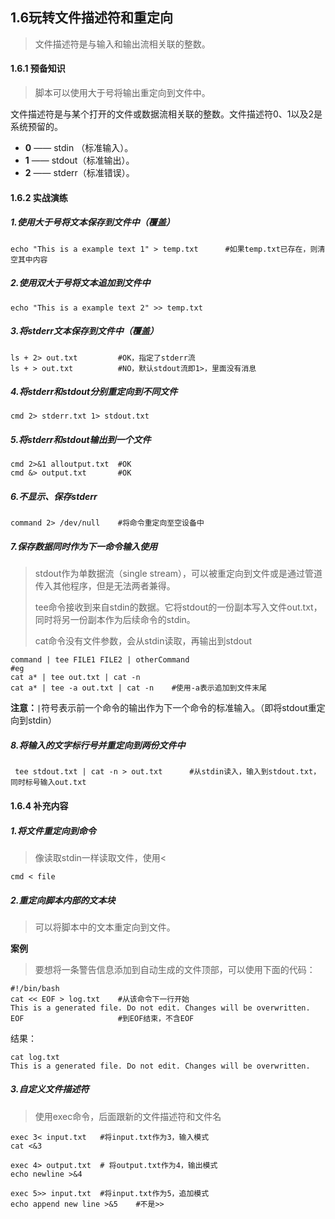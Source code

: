 ## 1.6玩转文件描述符和重定向

> 文件描述符是与输入和输出流相关联的整数。

#### 1.6.1 预备知识

> 脚本可以使用大于号将输出重定向到文件中。

文件描述符是与某个打开的文件或数据流相关联的整数。文件描述符0、1以及2是系统预留的。

* **0** —— stdin （标准输入）。
* **1** —— stdout（标准输出）。
* **2** —— stderr（标准错误）。

#### 1.6.2 实战演练

##### 1.使用大于号将文本保存到文件中（覆盖）

```shell
echo "This is a example text 1" > temp.txt		#如果temp.txt已存在，则清空其中内容
```

##### 2.使用双大于号将文本追加到文件中

```shell
echo "This is a example text 2" >> temp.txt
```

##### 3.将stderr文本保存到文件中（覆盖）

```shell
ls + 2> out.txt			#OK，指定了stderr流
ls + > out.txt			#NO，默认stdout流即1>，里面没有消息
```

##### 4.将stderr和stdout分别重定向到不同文件

```shell
cmd 2> stderr.txt 1> stdout.txt
```

##### 5.将stderr和stdout输出到一个文件

```shell
cmd 2>&1 alloutput.txt	#OK
cmd &> output.txt		#OK
```

##### 6.不显示、保存stderr

```shell
command 2> /dev/null	#将命令重定向至空设备中
```

##### 7.保存数据同时作为下一命令输入使用

>stdout作为单数据流（single stream），可以被重定向到文件或是通过管道传入其他程序，但是无法两者兼得。
>
>tee命令接收到来自stdin的数据。它将stdout的一份副本写入文件out.txt，同时将另一份副本作为后续命令的stdin。
>
>cat命令没有文件参数，会从stdin读取，再输出到stdout

```shell
command | tee FILE1 FILE2 | otherCommand
#eg
cat a* | tee out.txt | cat -n
cat a* | tee -a out.txt | cat -n	#使用-a表示追加到文件末尾
```

**注意：**`|`符号表示前一个命令的输出作为下一个命令的标准输入。（即将stdout重定向到stdin）

##### 8.将输入的文字标行号并重定向到两份文件中

```shell
 tee stdout.txt | cat -n > out.txt 		#从stdin读入，输入到stdout.txt，同时标号输入out.txt
```

#### 1.6.4 补充内容

##### 1.将文件重定向到命令

> 像读取stdin一样读取文件，使用<

```shell
cmd < file
```

##### 2.重定向脚本内部的文本块

> 可以将脚本中的文本重定向到文件。

**案例**

>要想将一条警告信息添加到自动生成的文件顶部，可以使用下面的代码： 

```shell
#!/bin/bash 
cat << EOF > log.txt 	#从该命令下一行开始
This is a generated file. Do not edit. Changes will be overwritten. 
EOF						#到EOF结束，不含EOF
```

结果：

```shell
cat log.txt
This is a generated file. Do not edit. Changes will be overwritten. 
```

##### 3.自定义文件描述符

> 使用exec命令，后面跟新的文件描述符和文件名

```shell
exec 3< input.txt	#将input.txt作为3，输入模式
cat <&3

exec 4> output.txt	# 将output.txt作为4，输出模式
echo newline >&4

exec 5>> input.txt	#将input.txt作为5，追加模式
echo append new line >&5	#不是>>
```

